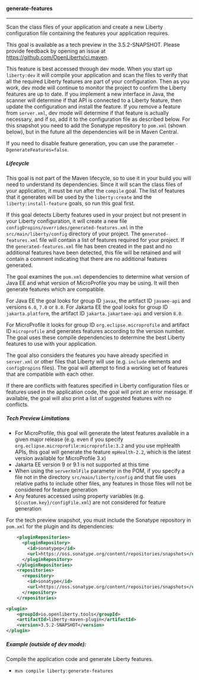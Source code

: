 #### generate-features
---
Scan the class files of your application and create a new Liberty configuration file containing the features your application requires.

This goal is available as a tech preview in the 3.5.2-SNAPSHOT. Please provide feedback by opening an issue at https://github.com/OpenLiberty/ci.maven.

This feature is best accessed through dev mode. When you start up `liberty:dev` it will compile your application and scan the files to verify that all the required Liberty features are part of your configuration. Then as you work, dev mode will continue to monitor the project to confirm the Liberty features are up to date. If you implement a new interface in Java, the scanner will determine if that API is connected to a Liberty feature, then update the configuration and install the feature. If you remove a feature from `server.xml`, dev mode will determine if that feature is actually necessary, and if so, add it to the configuration file as described below. For this snapshot you need to add the Sonatype repository to `pom.xml` (shown below), but in the future all the dependencies will be in Maven Central.

If you need to disable feature generation, you can use the parameter `-DgenerateFeatures=false`.

##### Lifecycle

This goal is not part of the Maven lifecycle, so to use it in your build you will need to understand its dependencies. Since it will scan the class files of your application, it must be run after the `compile` goal. The list of features that it generates will be used by the `liberty:create` and the `liberty:install-feature` goals, so run this goal first.

If this goal detects Liberty features used in your project but not present in your Liberty configuration, it will create a new file `configDropins/overrides/generated-features.xml` in the `src/main/liberty/config` directory of your project. The `generated-features.xml` file will contain a list of features required for your project. If the `generated-features.xml` file has been created in the past and no additional features have been detected, this file will be retained and will contain a comment indicating that there are no additional features generated.

The goal examines the `pom.xml` dependencies to determine what version of Java EE and what version of MicroProfile you may be using. It will then generate features which are compatible. 

For Java EE the goal looks for group ID `javax`, the artifact ID `javaee-api` and versions `6.0`, `7.0` or `8.0`. For Jakarta EE the goal looks for group ID `jakarta.platform`, the artifact ID `jakarta.jakartaee-api` and version `8.0`.

For MicroProfile it looks for group ID `org.eclipse.microprofile` and artifact ID `microprofile` and generates features according to the version number. The goal uses these compile dependencies to determine the best Liberty features to use with your application. 

The goal also considers the features you have already specified in `server.xml` or other files that Liberty will use (e.g. `include` elements and `configDropins` files). The goal will attempt to find a working set of features that are compatible with each other.

If there are conflicts with features specified in Liberty configuration files or features used in the application code, the goal will print an error message. If available, the goal will also print a list of suggested features with no conflicts.

##### Tech Preview Limitations

* For MicroProfile, this goal will generate the latest features available in a given major release (e.g. even if you specify `org.eclipse.microprofile:microprofile:3.2` and you use mpHealth APIs, this goal will generate the feature `mpHealth-2.2`, which is the latest version available for MicroProfile 3.x)
* Jakarta EE version 9 or 9.1 is not supported at this time
* When using the `serverXmlFile` parameter in the POM, if you specify a file not in the directory `src/main/liberty/config` and that file uses relative paths to include other files, any features in those files will not be considered for feature generation
* Any features accessed using property variables (e.g. `${custom.key}/configFile.xml`) are not considered for feature generation

For the tech preview snapshot, you must include the Sonatype repository in `pom.xml` for the plugin and its dependencies:
```xml
    <pluginRepositories>
      <pluginRepository>
        <id>sonatypep</id>
        <url>https://oss.sonatype.org/content/repositories/snapshots</url>
      </pluginRepository>
    </pluginRepositories>
    <repositories>
      <repository>
        <id>sonatype</id>
        <url>https://oss.sonatype.org/content/repositories/snapshots</url>
      </repository>
    </repositories>
```
```xml
<plugin>
    <groupId>io.openliberty.tools</groupId>
    <artifactId>liberty-maven-plugin</artifactId>
    <version>3.5.2-SNAPSHOT</version>
</plugin>
```
##### Example (outside of dev mode):

Compile the application code and generate Liberty features.
* `mvn compile liberty:generate-features`

